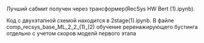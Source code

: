 Лучший сабмит получен через трансформер(RecSys HW Bert (1).ipynb). 


Код с двухэтапной схемой находится в 2stage(1).ipynb.
В файле comp_recsys_base_ML_2_2_(1)_(2) обучение реренажирующего бустинга отдельно с учетом скоров моделй первого этапа
